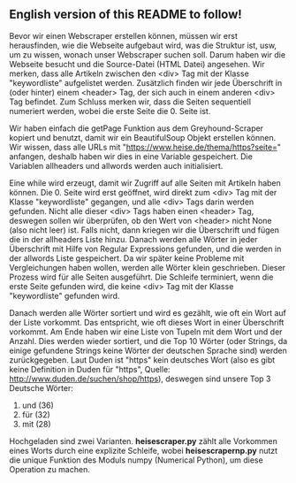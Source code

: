 ## English version of this README to follow!

Bevor wir einen Webscraper erstellen können, müssen wir erst herausfinden, wie die Webseite aufgebaut wird, was die Struktur ist, usw, um zu wissen, wonach unser Webscraper suchen soll. Darum haben wir die Webseite besucht und die Source-Datei (HTML Datei) angesehen. Wir merken, dass alle Artikeln zwischen den &lt;div> Tag mit der Klasse "keywordliste" aufgelistet werden. Zusätzlich finden wir jede Überschrift in (oder hinter) einem &lt;header> Tag, der sich auch in einem anderen &lt;div> Tag befindet. Zum Schluss merken wir, dass die Seiten sequentiell numeriert werden, wobei die erste Seite die 0. Seite ist.

Wir haben einfach die getPage Funktion aus dem Greyhound-Scraper kopiert und benutzt, damit wir ein BeautifulSoup Objekt erstellen können. Wir wissen, dass alle URLs mit "https://www.heise.de/thema/https?seite=" anfangen, deshalb haben wir dies in eine Variable gespeichert. Die Variablen allheaders und allwords werden auch initialisiert.

Eine while wird erzeugt, damit wir Zugriff auf alle Seiten mit Artikeln haben können. Die 0. Seite wird erst geöffnet, wird direkt zum &lt;div> Tag mit der Klasse "keywordliste" gegangen, und alle &lt;div> Tags darin werden gefunden. Nicht alle dieser &lt;div> Tags haben einen &lt;header> Tag, deswegen sollen wir überprüfen, ob den Wert von &lt;header> nicht None (also nicht leer) ist. Falls nicht, dann kriegen wir die Überschrift und fügen die in der allheaders Liste hinzu. Danach werden alle Wörter in jeder Überschrift mit Hilfe von Regular Expressions gefunden, und die werden in der allwords Liste gespeichert. Da wir später keine Probleme mit Vergleichungen haben wollen, werden alle Wörter klein geschrieben. Dieser Prozess wird für alle Seiten ausgeführt. Die Schleife terminiert, wenn die erste Seite gefunden wird, die keine &lt;div> Tag mit der Klasse "keywordliste" gefunden wird.

Danach werden alle Wörter sortiert und wird es gezählt, wie oft ein Wort auf der Liste vorkommt. Das entspricht, wie oft dieses Wort in einer Überschrift vorkommt. Am Ende haben wir eine Liste von Tupeln mit dem Wort und der Anzahl. Dies werden wieder sortiert, und die Top 10 Wörter (oder Strings, da einige gefundene Strings keine Wörter der deutschen Sprache sind) werden zurückgegeben. Laut Duden ist "https" kein deutsches Wort (also es gibt keine Definition in Duden für "https", Quelle: http://www.duden.de/suchen/shop/https), deswegen sind unsere Top 3 Deutsche Wörter:

1. und (36)
2. für (32)
3. mit (28)

Hochgeladen sind zwei Varianten. **heisescraper.py** zählt alle Vorkommen eines Worts durch eine explizite Schleife, wobei **heisescrapernp.py** nutzt die unique Funktion des Moduls numpy (Numerical Python), um diese Operation zu machen.